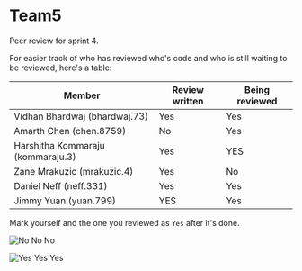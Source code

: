 # Team5

Peer review for sprint 4. 
 
For easier track of who has reviewed who's code and who is still waiting to be reviewed, here's a table:
 
| Member  | Review written | Being reviewed |
| ------------- | ------------- | ------------- |
| Vidhan Bhardwaj (bhardwaj.73)  | Yes  | Yes |
| Amarth Chen (chen.8759)  | No | Yes |
| Harshitha Kommaraju (kommaraju.3)  | Yes  | YES |
| Zane Mrakuzic (mrakuzic.4)  | Yes | No |
| Daniel Neff (neff.331)  | Yes  | Yes |
| Jimmy Yuan (yuan.799)  | YES  | Yes |

Mark yourself and the one you reviewed as `Yes` after it's done. 

![No No No](https://i.pinimg.com/originals/da/eb/26/daeb26a70a817fbeef6f8e3b5c9baee1.gif)

![Yes Yes Yes](https://i.imgur.com/Qgl3Q2K.gif)



